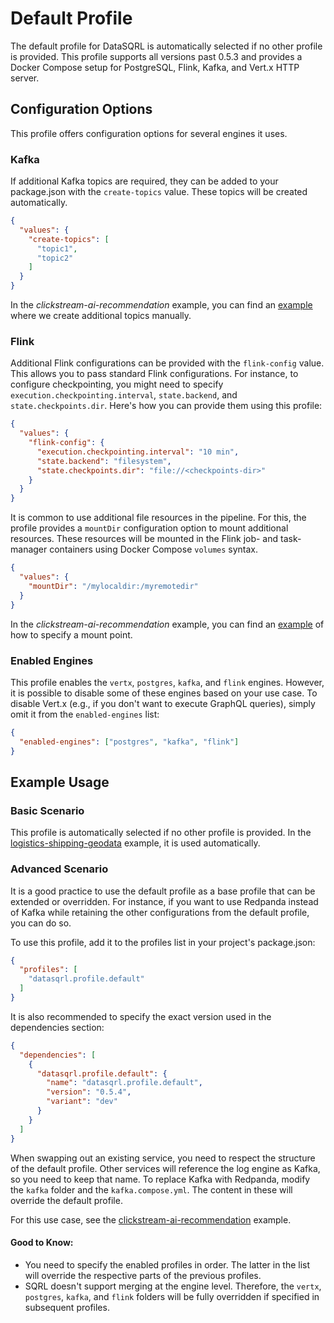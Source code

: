 # Default Profile

The default profile for DataSQRL is automatically selected if no other profile is provided. This
profile supports all versions past 0.5.3 and provides a Docker Compose setup for PostgreSQL, Flink,
Kafka, and Vert.x HTTP server.

## Configuration Options

This profile offers configuration options for several engines it uses.

### Kafka

If additional Kafka topics are required, they can be added to your package.json with
the `create-topics` value. These topics will be created automatically.

```json
{
  "values": {
    "create-topics": [
      "topic1",
      "topic2"
    ]
  }
}
```

In the *clickstream-ai-recommendation* example, you can find
an [example](https://github.com/DataSQRL/datasqrl-examples/blob/a7da9067c3c4a95c950ce1a3a91b5e3d7e6ef5fa/clickstream-ai-recommendation/package.json#L12)
where we create additional topics manually.

### Flink

Additional Flink configurations can be provided with the `flink-config` value. This allows you to
pass standard Flink configurations. For instance, to configure checkpointing, you might need to
specify `execution.checkpointing.interval`, `state.backend`, and `state.checkpoints.dir`. Here's how
you can provide them using this profile:

```json
{
  "values": {
    "flink-config": {
      "execution.checkpointing.interval": "10 min",
      "state.backend": "filesystem",
      "state.checkpoints.dir": "file://<checkpoints-dir>"
    }
  }
}
```

It is common to use additional file resources in the pipeline. For this, the profile provides
a `mountDir` configuration option to mount additional resources. These resources will be mounted in
the Flink job- and task-manager containers using Docker Compose `volumes` syntax.

```json
{
  "values": {
    "mountDir": "/mylocaldir:/myremotedir"
  }
}
```

In the *clickstream-ai-recommendation* example, you can find
an [example](https://github.com/DataSQRL/datasqrl-examples/blob/a7da9067c3c4a95c950ce1a3a91b5e3d7e6ef5fa/clickstream-ai-recommendation/package.json#L11)
of how to specify a mount point.

### Enabled Engines

This profile enables the `vertx`, `postgres`, `kafka`, and `flink` engines. However, it is possible
to disable some of these engines based on your use case. To disable Vert.x (e.g., if you don't want
to execute GraphQL queries), simply omit it from the `enabled-engines` list:

```json
{
  "enabled-engines": ["postgres", "kafka", "flink"]
}
```

## Example Usage

### Basic Scenario

This profile is automatically selected if no other profile is provided. In
the [logistics-shipping-geodata](https://github.com/DataSQRL/datasqrl-examples/blob/main/logistics-shipping-geodata)
example, it is used automatically.

### Advanced Scenario

It is a good practice to use the default profile as a base profile that can be extended or
overridden. For instance, if you want to use Redpanda instead of Kafka while retaining the other
configurations from the default profile, you can do so.

To use this profile, add it to the profiles list in your project's package.json:

```json
{
  "profiles": [
    "datasqrl.profile.default"
  ]
}
```

It is also recommended to specify the exact version used in the dependencies section:

```json
{
  "dependencies": [
    {
      "datasqrl.profile.default": {
        "name": "datasqrl.profile.default",
        "version": "0.5.4",
        "variant": "dev"
      }
    }
  ]
}
```

When swapping out an existing service, you need to respect the structure of the default profile.
Other services will reference the log engine as Kafka, so you need to keep that name. To replace
Kafka with Redpanda, modify the `kafka` folder and the `kafka.compose.yml`. The content in these
will override the default profile.

For this use case, see
the [clickstream-ai-recommendation](https://github.com/DataSQRL/datasqrl-examples/blob/a7da9067c3c4a95c950ce1a3a91b5e3d7e6ef5fa/clickstream-ai-recommendation/package.json#L8)
example.

#### Good to Know:

- You need to specify the enabled profiles in order. The latter in the list will override the
  respective parts of the previous profiles.
- SQRL doesn't support merging at the engine level. Therefore, the `vertx`, `postgres`, `kafka`,
  and `flink` folders will be fully overridden if specified in subsequent profiles.

